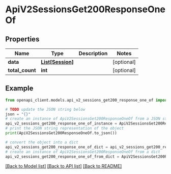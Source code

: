 # ApiV2SessionsGet200ResponseOneOf


## Properties

Name | Type | Description | Notes
------------ | ------------- | ------------- | -------------
**data** | [**List[Session]**](Session.md) |  | [optional] 
**total_count** | **int** |  | [optional] 

## Example

```python
from openapi_client.models.api_v2_sessions_get200_response_one_of import ApiV2SessionsGet200ResponseOneOf

# TODO update the JSON string below
json = "{}"
# create an instance of ApiV2SessionsGet200ResponseOneOf from a JSON string
api_v2_sessions_get200_response_one_of_instance = ApiV2SessionsGet200ResponseOneOf.from_json(json)
# print the JSON string representation of the object
print(ApiV2SessionsGet200ResponseOneOf.to_json())

# convert the object into a dict
api_v2_sessions_get200_response_one_of_dict = api_v2_sessions_get200_response_one_of_instance.to_dict()
# create an instance of ApiV2SessionsGet200ResponseOneOf from a dict
api_v2_sessions_get200_response_one_of_from_dict = ApiV2SessionsGet200ResponseOneOf.from_dict(api_v2_sessions_get200_response_one_of_dict)
```
[[Back to Model list]](../README.md#documentation-for-models) [[Back to API list]](../README.md#documentation-for-api-endpoints) [[Back to README]](../README.md)


